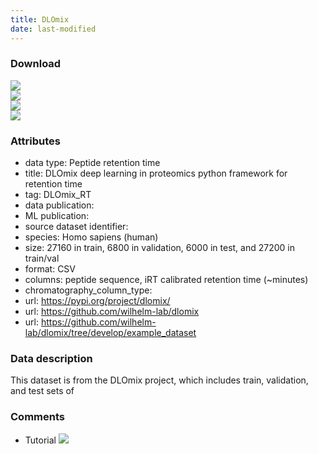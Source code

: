 ```yaml
---
title: DLOmix
date: last-modified
---
```

### Download
[![](https://img.shields.io/badge/download-training%20dataset-008080?style=flat-square)](https://github.com/wilhelm-lab/dlomix/blob/develop/example_dataset/proteomTools_test.csv?raw=true)<br>
[![](https://img.shields.io/badge/download-validation%20dataset-008080?style=flat-square)](https://github.com/wilhelm-lab/dlomix/blob/develop/example_dataset/proteomTools_train.csv?raw=true)<br>
[![](https://img.shields.io/badge/download-train/val%20dataset-008080?style=flat-square)](https://github.com/wilhelm-lab/dlomix/blob/develop/example_dataset/proteomTools_train_val.csv?raw=true)<br>
[![](https://img.shields.io/badge/download-testing%20dataset-008080?style=flat-square)](https://github.com/wilhelm-lab/dlomix/blob/develop/example_dataset/proteomTools_val.csv?raw=true)<br>

### Attributes
- data type: Peptide retention time
- title: DLOmix deep learning in proteomics python framework for retention time
- tag: DLOmix_RT
- data publication: <unknown>
- ML publication: <unknown>
- source dataset identifier: <unknown>
- species: Homo sapiens (human)
- size: 27160 in train, 6800 in validation, 6000 in test, and 27200 in train/val
- format: CSV
- columns: peptide sequence, iRT calibrated retention time (~minutes)
- chromatography_column_type: <unknown>
- url: https://pypi.org/project/dlomix/
- url: https://github.com/wilhelm-lab/dlomix
- url: https://github.com/wilhelm-lab/dlomix/tree/develop/example_dataset

### Data description
This dataset is from the DLOmix project, which includes train, validation, and test sets of

### Comments
- Tutorial [![](https://colab.research.google.com/assets/colab-badge.svg)](https://colab.research.google.com/github/wilhelm-lab/dlomix/blob/develop/notebooks/Example_RTModel_Walkthrough_colab.ipynb)
